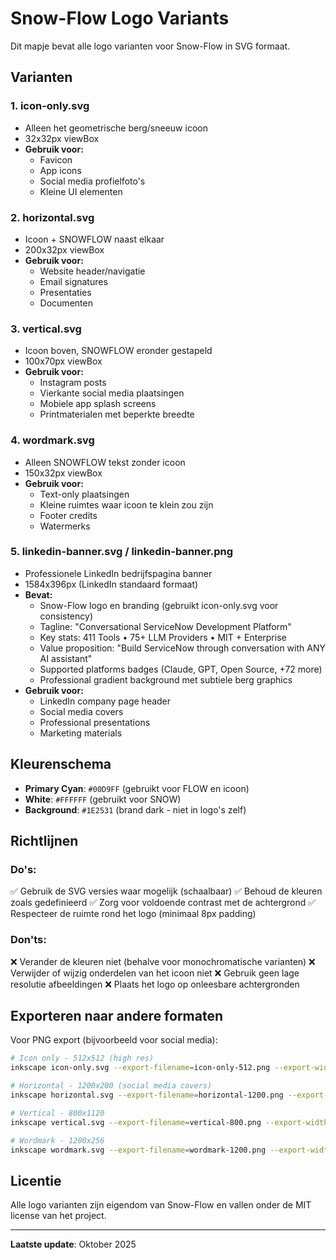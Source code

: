 # Snow-Flow Logo Variants

Dit mapje bevat alle logo varianten voor Snow-Flow in SVG formaat.

## Varianten

### 1. **icon-only.svg**
- Alleen het geometrische berg/sneeuw icoon
- 32x32px viewBox
- **Gebruik voor:**
  - Favicon
  - App icons
  - Social media profielfoto's
  - Kleine UI elementen

### 2. **horizontal.svg**
- Icoon + SNOWFLOW naast elkaar
- 200x32px viewBox
- **Gebruik voor:**
  - Website header/navigatie
  - Email signatures
  - Presentaties
  - Documenten

### 3. **vertical.svg**
- Icoon boven, SNOWFLOW eronder gestapeld
- 100x70px viewBox
- **Gebruik voor:**
  - Instagram posts
  - Vierkante social media plaatsingen
  - Mobiele app splash screens
  - Printmaterialen met beperkte breedte

### 4. **wordmark.svg**
- Alleen SNOWFLOW tekst zonder icoon
- 150x32px viewBox
- **Gebruik voor:**
  - Text-only plaatsingen
  - Kleine ruimtes waar icoon te klein zou zijn
  - Footer credits
  - Watermerks

### 5. **linkedin-banner.svg / linkedin-banner.png**
- Professionele LinkedIn bedrijfspagina banner
- 1584x396px (LinkedIn standaard formaat)
- **Bevat:**
  - Snow-Flow logo en branding (gebruikt icon-only.svg voor consistency)
  - Tagline: "Conversational ServiceNow Development Platform"
  - Key stats: 411 Tools • 75+ LLM Providers • MIT + Enterprise
  - Value proposition: "Build ServiceNow through conversation with ANY AI assistant"
  - Supported platforms badges (Claude, GPT, Open Source, +72 more)
  - Professional gradient background met subtiele berg graphics
- **Gebruik voor:**
  - LinkedIn company page header
  - Social media covers
  - Professional presentations
  - Marketing materials

## Kleurenschema

- **Primary Cyan**: `#00D9FF` (gebruikt voor FLOW en icoon)
- **White**: `#FFFFFF` (gebruikt voor SNOW)
- **Background**: `#1E2531` (brand dark - niet in logo's zelf)

## Richtlijnen

### Do's:
✅ Gebruik de SVG versies waar mogelijk (schaalbaar)
✅ Behoud de kleuren zoals gedefinieerd
✅ Zorg voor voldoende contrast met de achtergrond
✅ Respecteer de ruimte rond het logo (minimaal 8px padding)

### Don'ts:
❌ Verander de kleuren niet (behalve voor monochromatische varianten)
❌ Verwijder of wijzig onderdelen van het icoon niet
❌ Gebruik geen lage resolutie afbeeldingen
❌ Plaats het logo op onleesbare achtergronden

## Exporteren naar andere formaten

Voor PNG export (bijvoorbeeld voor social media):

```bash
# Icon only - 512x512 (high res)
inkscape icon-only.svg --export-filename=icon-only-512.png --export-width=512 --export-height=512

# Horizontal - 1200x200 (social media covers)
inkscape horizontal.svg --export-filename=horizontal-1200.png --export-width=1200 --export-height=200

# Vertical - 800x1120
inkscape vertical.svg --export-filename=vertical-800.png --export-width=800 --export-height=1120

# Wordmark - 1200x256
inkscape wordmark.svg --export-filename=wordmark-1200.png --export-width=1200 --export-height=256
```

## Licentie

Alle logo varianten zijn eigendom van Snow-Flow en vallen onder de MIT license van het project.

---

**Laatste update**: Oktober 2025
